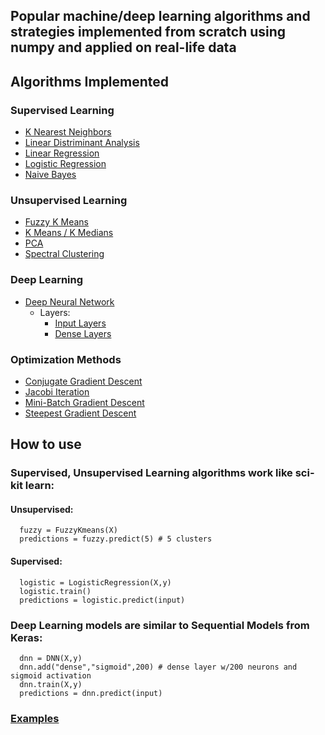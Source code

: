## Popular machine/deep learning algorithms and strategies implemented from scratch using numpy and applied on real-life data 

## Algorithms Implemented

### Supervised Learning
  - [K Nearest Neighbors](Supervised_Learning/KNN.py)
  - [Linear Distriminant Analysis](Supervised_Learning/LinearDiscriminantAnalysis.py)
  - [Linear Regression](Supervised_Learning/LinearRegression.py)
  - [Logistic Regression](Supervised_Learning/LogisticRegression.py)
  - [Naive Bayes](Supervised_Learning/NaiveBayes.py)

### Unsupervised Learning
  - [Fuzzy K Means](Unsupervised_Learning/FuzzyKmeans.py)
  - [K Means / K Medians](Unsupervised_Learning/KMeans_Medians.py)
  - [PCA](Unsupervised_Learning/PCA.py)
  - [Spectral Clustering](Unsupervised_Learning/SpectralClustering.py)

### Deep Learning
  - [Deep Neural Network](Deep_Learning/DeepNeuralNetwork.py)
    - Layers:
      - [Input Layers](Deep_Learning/layers/Input.py)
      - [Dense Layers](Deep_Learning/layers/Dense.py)

### Optimization Methods
  - [Conjugate Gradient Descent](tools/iterative_methods.py)
  - [Jacobi Iteration](tools/iterative_methods.py)
  - [Mini-Batch Gradient Descent](tools/iterative_methods.py)
  - [Steepest Gradient Descent](tools/iterative_methods.py)

## How to use 
  ### Supervised, Unsupervised Learning algorithms work like sci-kit learn:  

  #### Unsupervised:
      fuzzy = FuzzyKmeans(X)
      predictions = fuzzy.predict(5) # 5 clusters

  #### Supervised:
      logistic = LogisticRegression(X,y)
      logistic.train()
      predictions = logistic.predict(input)

  ### Deep Learning models are similar to Sequential Models from Keras:
      dnn = DNN(X,y)
      dnn.add("dense","sigmoid",200) # dense layer w/200 neurons and sigmoid activation
      dnn.train(X,y)
      predictions = dnn.predict(input)

### [Examples](Applications/)
